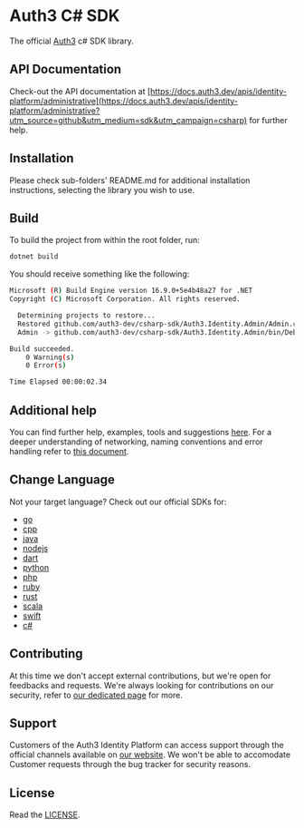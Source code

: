 # Auth3 C# SDK

The official [Auth3](https://auth3.dev/?utm_source=github&utm_medium=sdk&utm_campaign=csharp) c# SDK library.

## API Documentation

Check-out the API documentation at [https://docs.auth3.dev/apis/identity-platform/administrative](https://docs.auth3.dev/apis/identity-platform/administrative?utm_source=github&utm_medium=sdk&utm_campaign=csharp) for further help.

## Installation

Please check sub-folders' README.md for additional installation instructions, selecting the library you wish to use.

## Build

To build the project from within the root folder, run: 

```bash
dotnet build
```

You should receive something like the following:

```bash
Microsoft (R) Build Engine version 16.9.0+5e4b48a27 for .NET
Copyright (C) Microsoft Corporation. All rights reserved.

  Determining projects to restore...
  Restored github.com/auth3-dev/csharp-sdk/Auth3.Identity.Admin/Admin.csproj (in 224 ms).
  Admin -> github.com/auth3-dev/csharp-sdk/Auth3.Identity.Admin/bin/Debug/net5.0/Admin.dll

Build succeeded.
    0 Warning(s)
    0 Error(s)

Time Elapsed 00:00:02.34
```

## Additional help

You can find further help, examples, tools and suggestions [here](https://grpc.io/docs/languages/csharp/). For a deeper understanding of networking, naming conventions and error handling refer to [this document](https://developers.google.com/protocol-buffers/docs/csharptutorial).

## Change Language

Not your target language? Check out our official SDKs for: 

  * [go](https://github.com/auth3-dev/go-sdk)
  * [cpp](https://github.com/auth3-dev/cpp-sdk)
  * [java](https://github.com/auth3-dev/java-sdk)
  * [nodejs](https://github.com/auth3-dev/nodejs-sdk)
  * [dart](https://github.com/auth3-dev/dart-sdk)
  * [python](https://github.com/auth3-dev/python-sdk)
  * [php](https://github.com/auth3-dev/php-sdk)
  * [ruby](https://github.com/auth3-dev/ruby-sdk)
  * [rust](https://github.com/auth3-dev/rust-sdk)
  * [scala](https://github.com/auth3-dev/scala-sdk)
  * [swift](https://github.com/auth3-dev/swift-sdk)
  * [c#](https://github.com/auth3-dev/csharp-sdk)

## Contributing

At this time we don't accept external contributions, but we're open for feedbacks and requests. We're always looking for contributions on our security, refer to [our dedicated page](https://auth3.dev/bounty-program?utm_source=github&utm_medium=sdk&utm_campaign=csharp) for more.

## Support

Customers of the Auth3 Identity Platform can access support through the official channels available on [our website](https://auth3.dev/?utm_source=github&utm_medium=sdk&utm_campaign=csharp). We won't be able to accomodate Customer requests through the bug tracker for security reasons. 

## License

Read the [LICENSE](https://github.com/auth3-dev/csharp-sdk/blob/main/LICENSE).